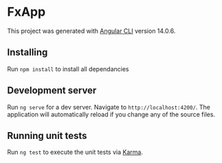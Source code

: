# FxApp

This project was generated with [Angular CLI](https://github.com/angular/angular-cli) version 14.0.6.

## Installing

Run `npm install` to install all dependancies

## Development server

Run `ng serve` for a dev server. Navigate to `http://localhost:4200/`. The application will automatically reload if you change any of the source files.

## Running unit tests

Run `ng test` to execute the unit tests via [Karma](https://karma-runner.github.io).